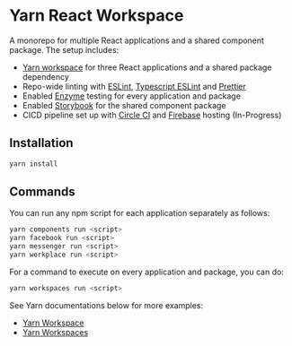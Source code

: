 # Yarn React Workspace

A monorepo for multiple React applications and a shared component package. The setup includes:

-   [Yarn workspace](https://yarnpkg.com/lang/en/docs/workspaces/) for three React applications and a shared package dependency
-   Repo-wide linting with [ESLint](https://eslint.org/), [Typescript ESLint](https://github.com/typescript-eslint/typescript-eslint) and [Prettier](https://prettier.io/)
-   Enabled [Enzyme](https://airbnb.io/enzyme/) testing for every application and package
-   Enabled [Storybook](https://storybook.js.org/) for the shared component package
-   CICD pipeline set up with [Circle CI](https://circleci.com/) and [Firebase](https://firebase.google.com/docs/hosting) hosting (In-Progress)

## Installation

```bash
yarn install
```

## Commands

You can run any npm script for each application separately as follows:

```bash
yarn components run <script>
yarn facebook run <script>
yarn messenger run <script>
yarn workplace run <script>
```

For a command to execute on every application and package, you can do:

```bash
yarn workspaces run <script>
```

See Yarn documentations below for more examples:

-   [Yarn Workspace](https://yarnpkg.com/lang/en/docs/cli/workspace/)
-   [Yarn Workspaces](https://yarnpkg.com/lang/en/docs/cli/workspaces/)
